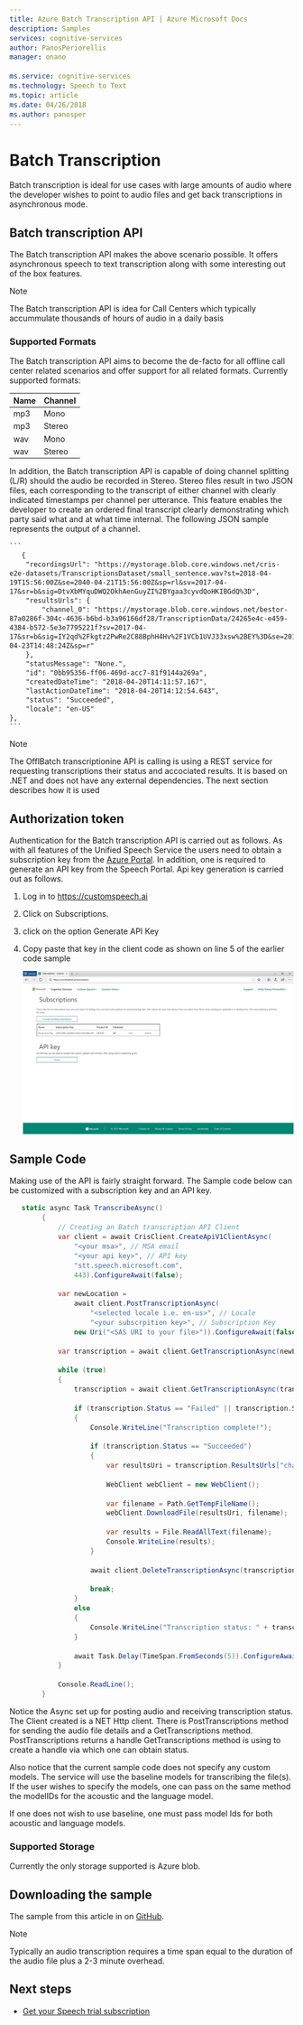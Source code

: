 ```yaml
---
title: Azure Batch Transcription API | Azure Microsoft Docs
description: Samples
services: cognitive-services
author: PanosPeriorellis
manager: onano

ms.service: cognitive-services
ms.technology: Speech to Text
ms.topic: article
ms.date: 04/26/2018
ms.author: panosper
---
```


# Batch Transcription
Batch transcription is ideal for use cases with large amounts of audio where the developer wishes to point to audio files and get back transcriptions in asynchronous mode.

## Batch transcription API
The Batch transcription API makes the above scenario possible. It offers asynchronous speech to text transcription along with some interesting out of the box features.

> [!NOTE]
> The Batch transcription API is idea for Call Centers which typically accummulate thousands of hours of audio in a daily basis

### Supported Formats
The Batch transcription API aims to become the de-facto for all offline call center related scenarios and offer support for all related formats. Currently supported formats:

Name| Channel  |
----|----------|
mp3 |   Mono   |   
mp3 |  Stereo  | 
wav |   Mono   |
wav |  Stereo  |

In addition, the Batch transcription API is capable of doing channel splitting (L/R) should the audio be recorded in Stereo. Stereo files result in two JSON files, each corresponding to the transcript of either channel with clearly indicated timestamps per channel per utterance. This feature enables the developer to create an ordered final transcript clearly demonstrating which party said what and at what time internal. The following JSON sample represents the output of a channel.

    ```
       {
        "recordingsUrl": "https://mystorage.blob.core.windows.net/cris-e2e-datasets/TranscriptionsDataset/small_sentence.wav?st=2018-04-19T15:56:00Z&se=2040-04-21T15:56:00Z&sp=rl&sv=2017-04-17&sr=b&sig=DtvXbMYquDWQ2OkhAenGuyZI%2BYgaa3cyvdQoHKIBGdQ%3D",
        "resultsUrls": {
            "channel_0": "https://mystorage.blob.core.windows.net/bestor-87a0286f-304c-4636-b6bd-b3a96166df28/TranscriptionData/24265e4c-e459-4384-b572-5e3e7795221f?sv=2017-04-17&sr=b&sig=IY2qd%2Fkgtz2PwRe2C88BphH4Hv%2F1VCb1UVJ33xsw%2BEY%3D&se=2018-04-23T14:48:24Z&sp=r"
        },
        "statusMessage": "None.",
        "id": "0bb95356-ff06-469d-acc7-81f9144a269a",
        "createdDateTime": "2018-04-20T14:11:57.167",
        "lastActionDateTime": "2018-04-20T14:12:54.643",
        "status": "Succeeded",
        "locale": "en-US"
    },
    ```

> [!NOTE]
> The OfflBatch transcriptionine API is calling is using a REST service for requesting transcriptions their status and accociated results. It is based on .NET and does not have any external dependencies. The next section describes how it is used

## Authorization token
Authentication for the Batch transcription API is carried out as follows. As with all features of the Unified Speech Service the users need to obtain a subscription key from the [Azure Portal](https://portal.azure.com). In addition, one is required to generate an API key from the Speech Portal. Api key generation is carried out as follows.

1. Log in to https://customspeech.ai
2. Click on Subscriptions.
3. click on the option Generate API Key
4. Copy paste that key in the client code as shown on line 5 of the earlier code sample

    ![The Upload View](media/stt/Subscriptions.jpg)


## Sample Code
Making use of the API is fairly straight forward. The Sample code below can be customized with a subscription key and an API key.

```cs
   static async Task TranscribeAsync()
        { 
            // Creating an Batch transcription API Client
            var client = await CrisClient.CreateApiV1ClientAsync(
                "<your msa>", // MSA email
                "<your api key>", // API key
                "stt.speech.microsoft.com",
                443).ConfigureAwait(false);
            
            var newLocation = 
                await client.PostTranscriptionAsync(
                    "<selected locale i.e. en-us>", // Locale 
                    "<your subscrpition key>", // Subscription Key
                new Uri("<SAS URI to your file>")).ConfigureAwait(false);

            var transcription = await client.GetTranscriptionAsync(newLocation).ConfigureAwait(false);

            while (true)
            {
                transcription = await client.GetTranscriptionAsync(transcription.Id).ConfigureAwait(false);

                if (transcription.Status == "Failed" || transcription.Status == "Succeeded")
                {
                    Console.WriteLine("Transcription complete!");

                    if (transcription.Status == "Succeeded")
                    {
                        var resultsUri = transcription.ResultsUrls["channel_0"];

                        WebClient webClient = new WebClient();

                        var filename = Path.GetTempFileName();
                        webClient.DownloadFile(resultsUri, filename);

                        var results = File.ReadAllText(filename);
                        Console.WriteLine(results);
                    }

                    await client.DeleteTranscriptionAsync(transcription.Id).ConfigureAwait(false);

                    break;
                }
                else
                {
                    Console.WriteLine("Transcription status: " + transcription.Status);
                }

                await Task.Delay(TimeSpan.FromSeconds(5)).ConfigureAwait(false);
            }

            Console.ReadLine();
        }
```
Notice the Async set up for posting audio and receiving transcription status. The Client created is a NET Http client. There is PostTranscriptions method for sending the audio file details and a GetTranscriptions method. PostTranscriptions returns a handle GetTranscriptions method is using to create a handle via which one can obtain status.

Also notice that the current sample code does not specify any custom models. The service will use the baseline models for transcribing the file(s). If the user wishes to specify the models, one can pass on the same method the modelIDs for the acoustic and the language model. 

If one does not wish to use baseline, one must pass model Ids for both acoustic and language models.

### Supported Storage

Currently the only storage supported is Azure blob.

## Downloading the sample

The sample from this article in on [GitHub](https://github.com/PanosPeriorellis/Speech_Service-BatchTranscriptionAPI).

> [!NOTE]
> Typically an audio transcription requires a time span equal to the duration of the audio file plus a 2-3 minute overhead.

## Next steps

* [Get your Speech trial subscription](https://azure.microsoft.com/try/cognitive-services/)
